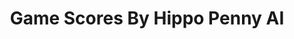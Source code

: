 ---
title: Game Scores By Hippo Penny AI
layout: scoredetail
permalink: /meta-score/zenless-zone-zero
header:
  teaser: /assets/images/zenless-zone-zero.jpg
  video:
    id: -b_37whBVvA
    provider: youtube
---